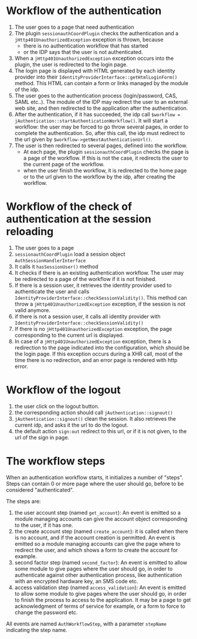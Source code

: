 Workflow of the authentication
===============================

1. The user goes to a page that need authentication
2. The plugin `sessionauthCoordPlugin` checks the authentication
   and a `jHttp401UnauthorizedException` exception is thrown, because
   - there is no authentication workflow that has started
   - or the IDP says that the user is not authenticated.
2. When a `jHttp401UnauthorizedException` exception occurs into the plugin,
   the user is redirected to the login page.
3. The login page is displayed with HTML generated by each identity provider
   into their `IdentityProviderInterface::getHtmlLoginForm()` method.
   This HTML can contain a form or links managed by the module of the idp.
4. The user goes to the authentication process (login/password, CAS, SAML etc..).
   The module of the IDP may redirect the user to an external web site, and
   then redirected to the application after the authentication.
5. After the authentication, if it has succeeded, the idp call `$workflow = jAuthentication::startAuthenticationWorkflow()`.
   It will start a workflow: the user may be forced to go throw several pages,
   in order to complete the authentication. So, after this call, the idp must
   redirect to the url given by `$workflow->getNextAuthenticationUrl()`.
6. The user is then redirected to several pages, defined into the workflow.
   - At each page, the plugin `sessionauthCoordPlugin` checks the page is a page of
     the workflow. If this is not the case, it redirects the user to the current page
     of the workflow.
   - when the user finish the workflow, it is redirected to the home page or to
     the url given to the workflow by the idp, after creating the workflow.


Workflow of the check of authentication at the session reloading
================================================================

1. The user goes to a page
2. `sessionauthCoordPlugin` load a session object `AuthSessionHandlerInterface`
3. It calls it `hasSessionUser()` method
4. It checks if there is an existing authentication workflow. The user may be redirected
   to a page of the workflow if it is not finished.
4. If there is a session user, it retrieves the identity provider used to authenticate the
   user and calls `IdentityProviderInterface::checkSessionValidity()`. This method
   can throw a `jHttp401UnauthorizedException` exception, if the session is not valid anymore.
5. if there is not a session user, it calls all identity provider with
   `IdentityProviderInterface::checkSessionValidity()`
6. If there is no `jHttp401UnauthorizedException` exception, the page corresponding
   to the current url is displayed.
6. In case of a `jHttp401UnauthorizedException` exception, there is a redirection to
   the page indicated into the configuration, which should be the login page.
   If this exception occurs during a XHR call, most of the time there is no redirection, 
   and an error page is rendered with http error.



Workflow of the logout
======================

1. the user click on the logout button.
2. the corresponding action should call `jAuthentication::signout()`
3. `jAuthentication::signout()` clean the session. It also retrieves the current
   idp, and asks it the url to do the logout.
4. the default action `sign:out` redirect to this url, or if it is not given, to
   the url of the sign in page.


The workflow steps
==================

When an authentication workflow starts, it initializes a number of "steps".
Steps can contain 0 or more page where the user should go, before to be considered
"authenticated".

The steps are:

1. the user account step (named `get_account`): An event is emitted so a module managing accounts can
   give the account object corresponding to the user, if it has one.
2. the create account step (named `create_account`): it is called when there is no account, and if the account
   creation is permitted. An event is emitted so a module managing accounts can give
   the page where to redirect the user, and which shows a form to create the account
   for example.
3. second factor step (named `second_factor`): An event is emitted to allow some module to give pages
   where the user should go, in order to authenticate against other authentication process,
   like authentication with an encrypted hardware key, an SMS code etc.
4. access validation step (named `access_validation`): An event is emitted to allow some module to give pages
   where the user should go, in order to finish the process to access to the application.
   It may be a page to get acknowledgment of terms of service for example, or a form to
   force to change the password etc.

All events are named `AuthWorkflowStep`, with a parameter `stepName` indicating the step name.

   